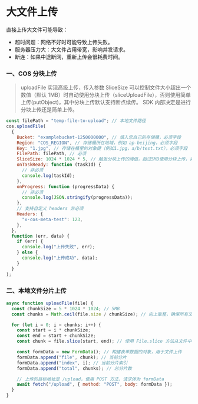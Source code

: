 # 大文件上传

直接上传大文件可能导致：

- 超时问题：网络不好时可能导致上传失败。
- 服务器压力大：大文件占用带宽，影响并发请求。
- 断连：如果中途断网，重新上传会很耗费时间。

### 一、COS 分块上传

> uploadFile 实现高级上传，传入参数 SliceSize 可以控制文件大小超出一个数值（默认 1MB）时自动使用分块上传（sliceUploadFile），否则使用简单上传(putObject)，其中分块上传默认支持断点续传。
> SDK 内部决定是进行分块上传还是简单上传。

```js
const filePath = "temp-file-to-upload"; // 本地文件路径
cos.uploadFile(
  {
    Bucket: "examplebucket-1250000000", // 填入您自己的存储桶，必须字段
    Region: "COS_REGION", // 存储桶所在地域，例如 ap-beijing，必须字段
    Key: "1.jpg", // 存储在桶里的对象键（例如1.jpg，a/b/test.txt），必须字段
    FilePath: filePath, // 必须
    SliceSize: 1024 * 1024 * 5, // 触发分块上传的阈值，超过5MB使用分块上传，非必须
    onTaskReady: function (taskId) {
      // 非必须
      console.log(taskId);
    },
    onProgress: function (progressData) {
      // 非必须
      console.log(JSON.stringify(progressData));
    },
    // 支持自定义 headers 非必须
    Headers: {
      "x-cos-meta-test": 123,
    },
  },
  function (err, data) {
    if (err) {
      console.log("上传失败", err);
    } else {
      console.log("上传成功", data);
    }
  }
);
```

### 二、本地文件分片上传

```js
async function uploadFile(file) {
  const chunkSize = 5 * 1024 * 1024; // 5MB
  const chunks = Math.ceil(file.size / chunkSize); // 向上取整，确保所有文件内容都被分片。

  for (let i = 0; i < chunks; i++) {
    const start = i * chunkSize;
    const end = start + chunkSize;
    const chunk = file.slice(start, end); // 使用 File.slice 方法从文件中提取当前分片。

    const formData = new FormData(); // 构建表单数据的对象，用于文件上传
    formData.append("file", chunk); // 当前分片
    formData.append("index", i); // 当前分片索引
    formData.append("total", chunks); // 总分片数

    // 上传的目标地址是 /upload，使用 POST 方法，请求体为 formData
    await fetch("/upload", { method: "POST", body: formData });
  }
}
```
